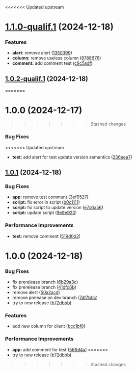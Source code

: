 <<<<<<< Updated upstream
# [1.1.0-qualif.1](https://github.com/ItAntoninR/semantic-gitmoji-release-test/compare/v1.0.2-qualif.1...v1.1.0-qualif.1) (2024-12-18)


### Features

* **alert:** remove alert ([1350399](https://github.com/ItAntoninR/semantic-gitmoji-release-test/commit/1350399873f2daf0d3d0069a31d06515ec3eef36))
* **column:** remove useless column ([8788676](https://github.com/ItAntoninR/semantic-gitmoji-release-test/commit/87886766e7f7b3d9ad9253f43ada1f8f67596d92))
* **comment:** add comment test ([c9c5adf](https://github.com/ItAntoninR/semantic-gitmoji-release-test/commit/c9c5adf10460a6ab89bf359bced0678bea7e7c1e))

## [1.0.2-qualif.1](https://github.com/ItAntoninR/semantic-gitmoji-release-test/compare/v1.0.1...v1.0.2-qualif.1) (2024-12-18)
=======
# 1.0.0 (2024-12-17)
>>>>>>> Stashed changes


### Bug Fixes

<<<<<<< Updated upstream
* **test:** add alert for test update version semantics ([236eea7](https://github.com/ItAntoninR/semantic-gitmoji-release-test/commit/236eea700a823851d642e33d2349b7b51cd9ace2))

## [1.0.1](https://github.com/ItAntoninR/semantic-gitmoji-release-test/compare/v1.0.0...v1.0.1) (2024-12-18)


### Bug Fixes

* **app:** remove test comment ([3ef9527](https://github.com/ItAntoninR/semantic-gitmoji-release-test/commit/3ef9527e5c71d2e158d0bbe9315529609797fb7d))
* **script:** fix error in script ([b0c1111](https://github.com/ItAntoninR/semantic-gitmoji-release-test/commit/b0c111172b869f582973c40fa539d15098028c33))
* **script:** fix script to update version ([e7c6a56](https://github.com/ItAntoninR/semantic-gitmoji-release-test/commit/e7c6a56c1e5c4577f055bb0acc7364c931a6286e))
* **script:** update script ([9e9e920](https://github.com/ItAntoninR/semantic-gitmoji-release-test/commit/9e9e92062fe15d1a5e16dc0c1836620124cd9109))


### Performance Improvements

* **test:** remove comment ([519d0d2](https://github.com/ItAntoninR/semantic-gitmoji-release-test/commit/519d0d225e0ae508a76fa5e1b8d2ebea0242b04a))

# 1.0.0 (2024-12-18)


### Bug Fixes

* fix prerelease branch ([6b29a3c](https://github.com/ItAntoninR/semantic-gitmoji-release-test/commit/6b29a3c5b95fc636976d6d8465bd0e1a4a34bea0))
* fix prerelease branch ([41dfc6b](https://github.com/ItAntoninR/semantic-gitmoji-release-test/commit/41dfc6b12ea0a6dff7f471961a29db2273da61c4))
* remove alert ([50a2acd](https://github.com/ItAntoninR/semantic-gitmoji-release-test/commit/50a2acde93084116814966fe2aa4c9456dc51b78))
* remove prelease on dev branch ([7df7b0c](https://github.com/ItAntoninR/semantic-gitmoji-release-test/commit/7df7b0c5ce060fd7d829c8d2e5d849071f67855c))
* try to new release ([b72dbbb](https://github.com/ItAntoninR/semantic-gitmoji-release-test/commit/b72dbbb89bdb83f7e2991e31b438dd95dfe9bbb4))


### Features

* add new column for client ([bcc1bf8](https://github.com/ItAntoninR/semantic-gitmoji-release-test/commit/bcc1bf8b1fb0b288cbc6d529f443a3af57ef50f5))


### Performance Improvements

* **app:** add comment for test ([56fbf4a](https://github.com/ItAntoninR/semantic-gitmoji-release-test/commit/56fbf4a328d0f9a702419d6ba485195fa778e57c))
=======
* try to new release ([b72dbbb](https://github.com/ItAntoninR/semantic-gitmoji-release-test/commit/b72dbbb89bdb83f7e2991e31b438dd95dfe9bbb4))
>>>>>>> Stashed changes
